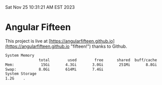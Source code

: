 Sat Nov 25 10:31:21 AM EST 2023

# Angular Fifteen


This project is live at [https://angularfifteen.github.io](https://angularfifteen.github.io "fifteen!") thanks to Github.

```bash
System Memory
               total        used        free      shared  buff/cache   available
Mem:            15Gi       4.3Gi       3.0Gi       251Mi       8.8Gi        11Gi
Swap:          8.0Gi       614Mi       7.4Gi
System Storage
1.2G	.
